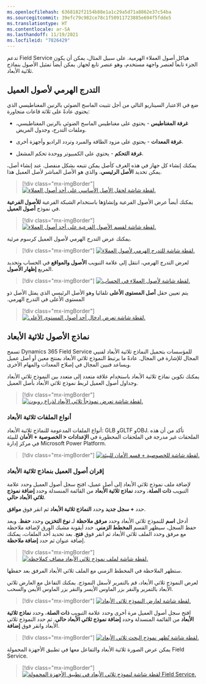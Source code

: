 ```yaml
---
ms.openlocfilehash: 6368182f2154b88e1a1c29a5d71a8862e37c54ba
ms.sourcegitcommit: 39efc79c982ce78c1f50911723885e694f5fdde5
ms.translationtype: HT
ms.contentlocale: ar-SA
ms.lasthandoff: 11/19/2021
ms.locfileid: "7826429"
---
```

تدعم Field Service هياكل أصول العملاء الهرمية. على سبيل المثال، يمكن أن يكون الجزء تابعاً لعنصر واجهة مستخدم، وهو عنصر تابع لجهاز. يمكن أيضاً تمثيل الأصول بنماذج ثلاثية الأبعاد.

## <a name="customer-asset-hierarchy"></a>التدرج الهرمي لأصول العميل

ضع في الاعتبار السيناريو التالي من أجل تثبيت الماسح الضوئي بالرنين المغناطيسي الذي يحتوي عادةً على ثلاثة قاعات متجاورة:

- **غرفة المغناطيس** - يحتوي على مغناطيس الماسح الضوئي بالرنين المغناطيسي، وملفات التدرج، وجدول المريض.

- **غرفة المعدات** - يحتوي على مزود الطاقة والمبرد وتردد الراديو وأجهزة أخرى.

- **غرفة التحكم** - يحتوي على الكمبيوتر ووحدة تحكم المشغل.

يمكنك إنشاء كل جهاز في هذه الغرف كأصل يمكن تتبعه بشكل منفصل. عند إنشاء أصل، يمكن تحديد **الأصل الرئيسي**، والذي هو الأصل المباشر لأصل العميل هذا.

> [!div class="mx-imgBorder"]
> [![لقطة شاشة لحقل الأصل الأساسي على أحد أصول العملاء.](../media/4-parent-asset.png)](../media/4-parent-asset.png#lightbox)

يمكنك أيضاً عرض الأصول الفرعية وإنشاؤها باستخدام الشبكة الفرعية **للأصول الفرعية** في نموذج **أصول العميل**.

> [!div class="mx-imgBorder"]
> [![لقطة شاشة لقسم الأصول الفرعية على أحد أصول العملاء.](../media/4-sub-assets.png)](../media/4-sub-assets.png#lightbox)

يمكنك عرض التدرج الهرمي لأصول العميل كرسوم مرئية.

> [!div class="mx-imgBorder"]
> [![لقطة شاشة للتدرج الهرمي لأصول العملاء.](../media/4-asset-hierarchy.png)](../media/4-asset-hierarchy.png#lightbox)

لعرض التدرج الهرمي، انتقل إلى علامة التبويب **الأصول والمواقع** في الحساب وتحديد المربع **إظهار الأصول**.

> [!div class="mx-imgBorder"]
> [![لقطة شاشة لأصول العملاء في الحساب.](../media/4-account-asset-hierarchy.png)](../media/4-account-asset-hierarchy.png#lightbox)

يتم تعيين حقل **‬‏‫أصل المستوى الأعلى‬‏‫** تلقائيا وهو الأصل الرئيسي الذي يمثل الأصل ذو المستوى الأعلى في التدرج الهرمي.

> [!div class="mx-imgBorder"]
> [![لقطة شاشة تعرض إدخال أحد أصول المستوى الأعلى.](../media/4-top-level-asset.png)](../media/4-top-level-asset.png#lightbox)

## <a name="3d-asset-models"></a>نماذج الأصول ثلاثية الأبعاد

تسمح Dynamics 365 Field Service للمؤسسات بتحميل النماذج ثلاثية الأبعاد لفنيي المجال للإشارة في المجال. عادةً ما يرتبط النموذج ثلاثي الأبعاد بمنتج معين أو أصل عميل ويساعد فنيين المجال في إصلاح المعدات والمهام الأخرى.

يمكنك تكوين نماذج ثلاثية الأبعاد باستخدام علاقة متعدد إلى متعدد بين النموذج ثلاثي الأبعاد وجداول أصول العميل لربط نموذج ثلاثي الأبعاد بأصل العميل.

> [!div class="mx-imgBorder"]
> [![لقطة شاشة تعرض نموذجاً ثلاثي الأبعاد لذراع روبوت.](../media/4-robot-arm-3d-model.png)](../media/4-robot-arm-3d-model.png#lightbox)

### <a name="3d-file-types"></a>أنواع الملفات ثلاثية الأبعاد

أنواع الملفات المدعومة للنماذج ثلاثية الأبعاد: GLB وGLTF وOBJ. تأكد من أن هذه الملحقات غير مدرجة في الملحقات المحظورة في **الإعدادات < الخصوصية + الأمان** للبيئة في مركز إدارة Microsoft Power Platform.

> [!div class="mx-imgBorder"]
> [![لقطة شاشة للخصوصية + قسم الأمان للبيئة.](../media/4-blocked-extensions.png)](../media/4-blocked-extensions.png#lightbox)

### <a name="associate-customer-assets-with-3d-models"></a>إقران أصول العميل بنماذج ثلاثية الأبعاد

لإضافة ملف نموذج ثلاثي الأبعاد إلى أصل عميل، افتح سجل أصول العميل وحدد علامة التبويب **ذات الصلة**، وحدد **نماذج ثلاثية الأبعاد** من القائمة المنسدلة وحدد **إضافة نموذج ثلاثي الأبعاد حالي**.

حدد **+ سجل جديد** وحدد **النماذج ثلاثية الأبعاد** ثم انقر فوق **موافق**.

أدخل **اسم** للنموذج ثلاثي الأبعاد وحدد **مرفق ملاحظة** لـ **نوع التخزين** وحدد **حفظ**. وبعد حفظ السجل، سيظهر القسم **المخطط الزمني**. حدد أيقونة مشبك الورق لإضافة ملاحظة مع مرفق وحدد الملف ثلاثي الأبعاد ثم انقر فوق **فتح**.
بعد تحديد أحد الملفات، يمكنك إضافة عنوان ثم حدد **إضافة ملاحظة**.

> [!div class="mx-imgBorder"]
> [![لقطة شاشة لملف نموذج ثلاثي الأبعاد مضاف كملاحظة.](../media/4-3d-model.png)](../media/4-3d-model.png#lightbox)

ستظهر الملاحظة في المخطط الزمني مع الملف ثلاثي الأبعاد المرفق بعد حفظها.

لعرض النموذج ثلاثي الأبعاد، قم بالتمرير لأسفل النموذج. يمكنك التفاعل مع العارض ثلاثي الأبعاد بالتمرير والنقر بزر الماوس الأيسر والنقر بزر الماوس الأيمن والسحب.

> [!div class="mx-imgBorder"]
> [![لقطة شاشة لعارض النموذج ثلاثي الأبعاد.](../media/4-view-3d-model.png)](../media/4-view-3d-model.png#lightbox)

افتح سجل أصول العميل مرة أخرى وحدد علامة التبويب **ذات الصلة**، وحدد **نماذج ثلاثية الأبعاد** من القائمة المنسدلة وحدد **إضافة نموذج ثلاثي الأبعاد حالي**. ثم حدد النموذج ثلاثي الأبعاد وانقر فوق **إضافة**.

> [!div class="mx-imgBorder"]
> [![لقطة شاشة تُظهر نموذج البحث ثلاثي الأبعاد.](../media/4-select-3d-model.png)](../media/4-select-3d-model.png#lightbox)

يمكن عرض الصورة ثلاثية الأبعاد والتفاعل معها في تطبيق الأجهزة المحمولة Field Service.

> [!div class="mx-imgBorder"]
> [![لقطة شاشة لنموذج ثلاثي الأبعاد في تطبيق الأجهزة المحمولة Field Service.](../media/4-mobile-app-3d-model.png)](../media/4-mobile-app-3d-model.png#lightbox)
